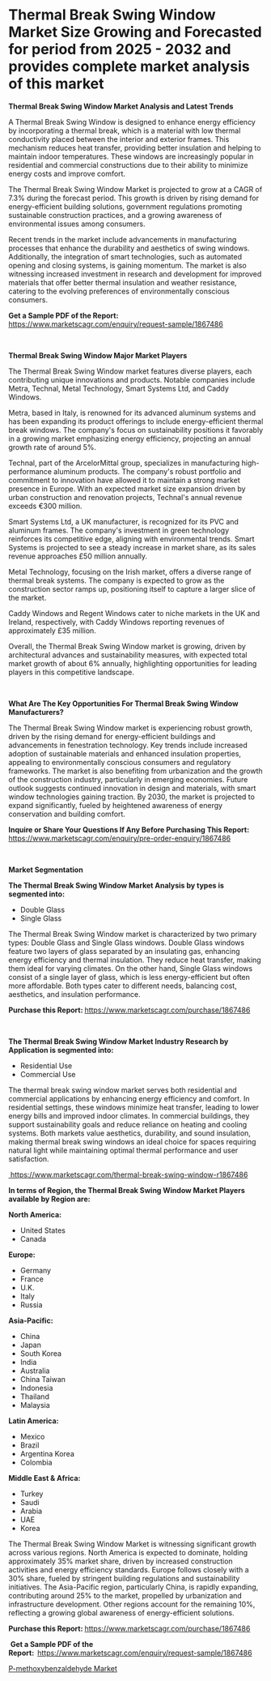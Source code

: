 <p><h1>Thermal Break Swing Window Market Size Growing and Forecasted for period from 2025 - 2032 and provides complete market analysis of this market</h1></p><p><strong>Thermal Break Swing Window Market Analysis and Latest Trends</strong></p>
<p><p>A Thermal Break Swing Window is designed to enhance energy efficiency by incorporating a thermal break, which is a material with low thermal conductivity placed between the interior and exterior frames. This mechanism reduces heat transfer, providing better insulation and helping to maintain indoor temperatures. These windows are increasingly popular in residential and commercial constructions due to their ability to minimize energy costs and improve comfort.</p><p>The Thermal Break Swing Window Market is projected to grow at a CAGR of 7.3% during the forecast period. This growth is driven by rising demand for energy-efficient building solutions, government regulations promoting sustainable construction practices, and a growing awareness of environmental issues among consumers. </p><p>Recent trends in the market include advancements in manufacturing processes that enhance the durability and aesthetics of swing windows. Additionally, the integration of smart technologies, such as automated opening and closing systems, is gaining momentum. The market is also witnessing increased investment in research and development for improved materials that offer better thermal insulation and weather resistance, catering to the evolving preferences of environmentally conscious consumers.</p></p>
<p><strong>Get a Sample PDF of the Report:&nbsp;</strong> <a href="https://www.marketscagr.com/enquiry/request-sample/1867486?utm_campaign=3575&utm_medium=2&utm_source=Github&utm_content=ia&utm_term=03042025&utm_id=thermal-break-swing-window">https://www.marketscagr.com/enquiry/request-sample/1867486</a></p>
<p>&nbsp;</p>
<p><strong>Thermal Break Swing Window Major Market Players</strong></p>
<p><p>The Thermal Break Swing Window market features diverse players, each contributing unique innovations and products. Notable companies include Metra, Technal, Metal Technology, Smart Systems Ltd, and Caddy Windows. </p><p>Metra, based in Italy, is renowned for its advanced aluminum systems and has been expanding its product offerings to include energy-efficient thermal break windows. The company's focus on sustainability positions it favorably in a growing market emphasizing energy efficiency, projecting an annual growth rate of around 5%.</p><p>Technal, part of the ArcelorMittal group, specializes in manufacturing high-performance aluminum products. The company's robust portfolio and commitment to innovation have allowed it to maintain a strong market presence in Europe. With an expected market size expansion driven by urban construction and renovation projects, Technal's annual revenue exceeds €300 million.</p><p>Smart Systems Ltd, a UK manufacturer, is recognized for its PVC and aluminum frames. The company's investment in green technology reinforces its competitive edge, aligning with environmental trends. Smart Systems is projected to see a steady increase in market share, as its sales revenue approaches £50 million annually.</p><p>Metal Technology, focusing on the Irish market, offers a diverse range of thermal break systems. The company is expected to grow as the construction sector ramps up, positioning itself to capture a larger slice of the market.</p><p>Caddy Windows and Regent Windows cater to niche markets in the UK and Ireland, respectively, with Caddy Windows reporting revenues of approximately £35 million. </p><p>Overall, the Thermal Break Swing Window market is growing, driven by architectural advances and sustainability measures, with expected total market growth of about 6% annually, highlighting opportunities for leading players in this competitive landscape.</p></p>
<p>&nbsp;</p>
<p><strong>What Are The Key Opportunities For Thermal Break Swing Window Manufacturers?</strong></p>
<p><p>The Thermal Break Swing Window market is experiencing robust growth, driven by the rising demand for energy-efficient buildings and advancements in fenestration technology. Key trends include increased adoption of sustainable materials and enhanced insulation properties, appealing to environmentally conscious consumers and regulatory frameworks. The market is also benefiting from urbanization and the growth of the construction industry, particularly in emerging economies. Future outlook suggests continued innovation in design and materials, with smart window technologies gaining traction. By 2030, the market is projected to expand significantly, fueled by heightened awareness of energy conservation and building comfort.</p></p>
<p><strong>Inquire or Share Your Questions If Any Before Purchasing This Report:</strong> <a href="https://www.marketscagr.com/enquiry/pre-order-enquiry/1867486?utm_campaign=3575&utm_medium=2&utm_source=Github&utm_content=ia&utm_term=03042025&utm_id=thermal-break-swing-window">https://www.marketscagr.com/enquiry/pre-order-enquiry/1867486</a></p>
<p>&nbsp;</p>
<p><strong>Market Segmentation</strong></p>
<p><strong>The Thermal Break Swing Window Market Analysis by types is segmented into:</strong></p>
<p><ul><li>Double Glass</li><li>Single Glass</li></ul></p>
<p><p>The Thermal Break Swing Window market is characterized by two primary types: Double Glass and Single Glass windows. Double Glass windows feature two layers of glass separated by an insulating gas, enhancing energy efficiency and thermal insulation. They reduce heat transfer, making them ideal for varying climates. On the other hand, Single Glass windows consist of a single layer of glass, which is less energy-efficient but often more affordable. Both types cater to different needs, balancing cost, aesthetics, and insulation performance.</p></p>
<p><strong>Purchase this Report:&nbsp;</strong><a href="https://www.marketscagr.com/purchase/1867486?utm_campaign=3575&utm_medium=2&utm_source=Github&utm_content=ia&utm_term=03042025&utm_id=thermal-break-swing-window">https://www.marketscagr.com/purchase/1867486</a></p>
<p>&nbsp;</p>
<p><strong>The Thermal Break Swing Window Market Industry Research by Application is segmented into:</strong></p>
<p><ul><li>Residential Use</li><li>Commercial Use</li></ul></p>
<p><p>The thermal break swing window market serves both residential and commercial applications by enhancing energy efficiency and comfort. In residential settings, these windows minimize heat transfer, leading to lower energy bills and improved indoor climates. In commercial buildings, they support sustainability goals and reduce reliance on heating and cooling systems. Both markets value aesthetics, durability, and sound insulation, making thermal break swing windows an ideal choice for spaces requiring natural light while maintaining optimal thermal performance and user satisfaction.</p></p>
<p><a href="https://www.marketscagr.com/thermal-break-swing-window-r1867486?utm_campaign=3575&utm_medium=2&utm_source=Github&utm_content=ia&utm_term=03042025&utm_id=thermal-break-swing-window">&nbsp;https://www.marketscagr.com/thermal-break-swing-window-r1867486</a></p>
<p><strong>In terms of Region, the Thermal Break Swing Window Market Players available by Region are:</strong></p>
<p>
    <p> <strong> North America: </strong>
        <ul>
            <li>United States</li>
            <li>Canada</li>
        </ul>
        </p> 
    <p> <strong> Europe: </strong>
        <ul>
            <li>Germany</li>
            <li>France</li>
            <li>U.K.</li>
            <li>Italy</li>
            <li>Russia</li>
        </ul>
        </p> 
    <p> <strong> Asia-Pacific: </strong>
        <ul>
            <li>China</li>
            <li>Japan</li>
            <li>South Korea</li>
            <li>India</li>
            <li>Australia</li>
            <li>China Taiwan</li>
            <li>Indonesia</li>
            <li>Thailand</li>
            <li>Malaysia</li>
        </ul>
        </p> 
    <p> <strong> Latin America: </strong>
        <ul>
            <li>Mexico</li>
            <li>Brazil</li>
            <li>Argentina Korea</li>
            <li>Colombia</li>
        </ul>
        </p> 
    <p> <strong> Middle East & Africa: </strong>
        <ul>
            <li>Turkey</li>
            <li>Saudi</li>
            <li>Arabia</li>
            <li>UAE</li>
            <li>Korea</li>
        </ul>
    </p>
    </p>
<p><p>The Thermal Break Swing Window Market is witnessing significant growth across various regions. North America is expected to dominate, holding approximately 35% market share, driven by increased construction activities and energy efficiency standards. Europe follows closely with a 30% share, fueled by stringent building regulations and sustainability initiatives. The Asia-Pacific region, particularly China, is rapidly expanding, contributing around 25% to the market, propelled by urbanization and infrastructure development. Other regions account for the remaining 10%, reflecting a growing global awareness of energy-efficient solutions.</p></p>
<p><strong>Purchase this Report: </strong><a href="https://www.marketscagr.com/purchase/1867486?utm_campaign=3575&utm_medium=2&utm_source=Github&utm_content=ia&utm_term=03042025&utm_id=thermal-break-swing-window">https://www.marketscagr.com/purchase/1867486</a></p>
<p>&nbsp;<strong>Get a Sample PDF of the Report:&nbsp;&nbsp;</strong><a href="https://www.marketscagr.com/enquiry/request-sample/1867486?utm_campaign=3575&utm_medium=2&utm_source=Github&utm_content=ia&utm_term=03042025&utm_id=thermal-break-swing-window">https://www.marketscagr.com/enquiry/request-sample/1867486</a></p>
<p><strong></strong></p>
<p><p><a href="https://github.com/neiridionna/Market-Research-Report-List-1/blob/main/p-methoxybenzaldehyde-market.md?utm_campaign=3575&utm_medium=2&utm_source=Github&utm_content=ia&utm_term=03042025&utm_id=thermal-break-swing-window">P-methoxybenzaldehyde Market</a></p></p>